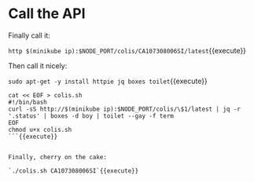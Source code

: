 # Call the API

Finally call it:

`http $(minikube ip):$NODE_PORT/colis/CA107308006SI/latest`{{execute}}

Then call it nicely:

`sudo apt-get -y install httpie jq boxes toilet`{{execute}}

```
cat << EOF > colis.sh
#!/bin/bash          
curl -sS http://$(minikube ip):$NODE_PORT/colis/\$1/latest | jq -r '.status' | boxes -d boy | toilet --gay -f term
EOF
chmod u+x colis.sh
```{{execute}}


Finally, cherry on the cake:

`./colis.sh CA107308006SI`{{execute}}


